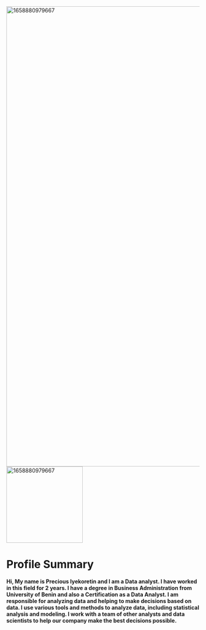 <img width="1199" alt="1658880979667" src="https://user-images.githubusercontent.com/93994545/211648307-43506b4f-a9f5-4c5f-9e7e-96d6a48d6040.png">
<img width="199" alt="1658880979667" src="https://user-images.githubusercontent.com/93994545/211272646-11c4dfbb-b657-4016-92e2-ae26f918a44d.jpg">


# Profile Summary
**Hi, My name is Precious Iyekoretin and I am a Data analyst. I have worked in this field for 2 years. I have a degree in Business Administration from University of Benin and also a Certification as a Data Analyst. I am responsible for analyzing data and helping to make decisions based on data. I use various tools and methods to analyze data, including statistical analysis and modeling. I work with a team of other analysts and data scientists to help our company make the best decisions possible.**
